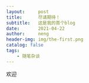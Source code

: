 ```yaml
---
layout:     post
title:      尽请期待！
subtitle:   这是我的首个blog
date:       2021-04-22
author:     neng
header-img: img/the-first.png
catalog: false
tags:
    - 随笔杂谈
---
```



欢迎
